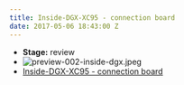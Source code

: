 ```yaml
---
title: Inside-DGX-XC95 - connection board
date: 2017-05-06 18:43:00 Z
---
```


* **Stage:** review
* ![preview-002-inside-dgx.jpeg](/uploads/Inside-DGX-XC95/preview-002-inside-dgx.jpeg)
* [Inside-DGX-XC95 - connection board](/inside-dgx-xc95/)
